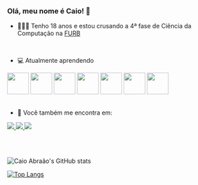 ### Olá, meu nome é Caio! 👋

- 👨🏻‍💻 Tenho 18 anos e estou crusando a 4ª fase de Ciência da Computação na [FURB](https://www.furb.br/pt)

<br>

- 💻 Atualmente aprendendo
<div display="inline">
<img width="50" heigth="50" src="https://cdn.jsdelivr.net/gh/devicons/devicon@latest/icons/java/java-original.svg" />
<img width="50" heigth="50" src="https://cdn.jsdelivr.net/gh/devicons/devicon@latest/icons/javascript/javascript-original.svg" />
<img width="50" heigth="50" src="https://cdn.jsdelivr.net/gh/devicons/devicon@latest/icons/html5/html5-original.svg" />
<img width="50" heigth="50" src="https://cdn.jsdelivr.net/gh/devicons/devicon@latest/icons/css3/css3-original.svg" />
<img width="50" heigth="50" src="https://cdn.jsdelivr.net/gh/devicons/devicon@latest/icons/vuejs/vuejs-original.svg" />
<img width="50" heigth="50" src="https://cdn.jsdelivr.net/gh/devicons/devicon@latest/icons/python/python-original.svg" />
<img width="50" heigth="50" src="https://cdn.jsdelivr.net/gh/devicons/devicon@latest/icons/csharp/csharp-original.svg" />
</div>

<br>

- 📱 Você também me encontra em:
<a href="https://www.instagram.com/caioo.abraao/">
  <img src="https://img.shields.io/badge/Instagram-%23E4405F.svg?style=for-the-badge&logo=Instagram&logoColor=white" />
</a>
<a href="https://www.linkedin.com/in/caio-abraão-manarim-06b50326a/">
  <img src="https://img.shields.io/badge/linkedin-%230077B5.svg?style=for-the-badge&logo=linkedin&logoColor=white" />
</a>
<a href="mailto:caioabraao10@gmail.com">
  <img src="https://img.shields.io/badge/Gmail-D14836?style=for-the-badge&logo=gmail&logoColor=white" />
</a>

<br><br>

![Caio Abraão's GitHub stats](https://github-readme-stats.vercel.app/api?username=caiomz&show_icons=true&theme=radical)

[![Top Langs](https://github-readme-stats.vercel.app/api/top-langs/?username=caiomz&layout=compact)](https://github.com/anuraghazra/github-readme-stats)

  

  
